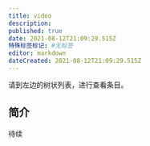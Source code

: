 ```yaml
---
title: video
description:
published: true
date: 2021-08-12T21:09:29.515Z
特殊标签标记: #无标签
editor: markdown
dateCreated: 2021-08-12T21:09:29.515Z
---
```


请到左边的树状列表，进行查看条目。

## 简介

待续
